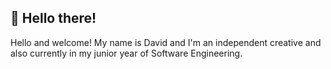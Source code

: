 ## 👋 Hello there!
Hello and welcome! My name is David and I'm an independent creative and also currently in my junior year of Software Engineering.
